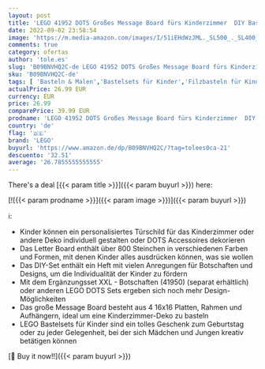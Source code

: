 ```yaml
---
layout: post
title: 'LEGO 41952 DOTS Großes Message Board fürs Kinderzimmer  DIY Bastelset für Türschild für Mädchen und Jungen  personalisierte Deko'
date: 2022-09-02 23:58:54
image: 'https://m.media-amazon.com/images/I/51iEHdWzJML._SL500_._SL400_.jpg'
comments: true
category: ofertas
author: 'tole.es'
slug: 'B09BNVHQ2C-de LEGO 41952 DOTS Großes Message Board fürs Kinderzimmer DIY...'
sku: 'B09BNVHQ2C-de'
tags: [ 'Basteln & Malen','Bastelsets für Kinder','Filzbasteln für Kinder','Spielzeug','lego','🇩🇪', ]
actualPrice: 26.99 EUR
currency: EUR
price: 26.99
comparePrice: 39.99 EUR
prodname: 'LEGO 41952 DOTS Großes Message Board fürs Kinderzimmer  DIY Bastelset für Türschild für Mädchen und Jungen  personalisierte Deko'
country: 'de'
flag: '🇩🇪'
brand: 'LEGO'
buyurl: 'https://www.amazon.de/dp/B09BNVHQ2C/?tag=tolees0ca-21'
descuento: '32.51'
average: '26.7855555555555'
---
```


There's a deal [{{< param title >}}]({{< param buyurl >}})  here:

[![{{< param prodname >}}]({{< param image >}})]({{< param buyurl >}})

ℹ️:

- Kinder können ein personalisiertes Türschild für das Kinderzimmer oder andere Deko individuell gestalten oder DOTS Accessoires dekorieren
- Das Letter Board enthält über 800 Steinchen in verschiedenen Farben und Formen, mit denen Kinder alles ausdrücken können, was sie wollen
- Das DIY-Set enthält ein Heft mit vielen Anregungen für Botschaften und Designs, um die Individualität der Kinder zu fördern
- Mit dem Ergänzungsset XXL - Botschaften (41950) (separat erhältlich) oder anderen LEGO DOTS Sets ergeben sich noch mehr Design-Möglichkeiten
- Das große Message Board besteht aus 4 16x16 Platten, Rahmen und Aufhängern, ideal um eine Kinderzimmer-Deko zu basteln
- LEGO Bastelsets für Kinder sind ein tolles Geschenk zum Geburtstag oder zu jeder Gelegenheit, bei der sich Mädchen und Jungen kreativ betätigen können

[🛒 Buy it now!!]({{< param buyurl >}})
